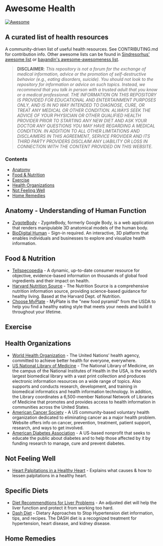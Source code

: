 # Awesome Health

[![Awesome](https://awesome.re/badge.svg)](https://awesome.re)

## A curated list of health resources

A community-driven list of useful health resources. See CONTRIBUTING.md for contribution info. Other awesome lists can be found in [Sindresorhus' awesome list](https://github.com/sindresorhus/awesome) or [bayandin's awesome-awesomeness list](https://github.com/bayandin/awesome-awesomeness).

 > **DISCLAIMER**: *This repository is not a forum for the exchange of medical information, advice or the promotion of self-destructive behavior (e.g., eating disorders, suicide). You should not look to the repository for information or advice on such topics. Instead, we recommend that you talk in person with a trusted adult that you know or a medical professional. THE INFORMATION ON THIS REPOSITORY IS PROVIDED FOR EDUCATIONAL AND ENTERTAINMENT PURPOSES ONLY, AND IS IN NO WAY INTENDED TO DIAGNOSE, CURE, OR TREAT ANY MEDICAL OR OTHER CONDITION. ALWAYS SEEK THE ADVICE OF YOUR PHYSICIAN OR OTHER QUALIFIED HEALTH PROVIDER PRIOR TO STARTING ANY NEW DIET AND ASK YOUR DOCTOR ANY QUESTIONS YOU MAY HAVE REGARDING A MEDICAL CONDITION. IN ADDITION TO ALL OTHER LIMITATIONS AND DISCLAIMERS IN THIS AGREEMENT, SERVICE PROVIDER AND ITS THIRD PARTY PROVIDERS DISCLAIM ANY LIABILITY OR LOSS IN CONNECTION WITH THE CONTENT PROVIDED ON THIS WEBSITE.*

### Contents

- [Anatomy](#anatomy)
- [Food & Nutrition](#food)
- [Exercise](#exercise)
- [Health Organizations](#health-organizations)
- [Not Feeling Well](#not-feeling-well)
- [Home Remedies](#home-remedies)

## Anatomy - Understanding of Human Function

- [ZygoteBody](http://zygotebody.com/) - ZygoteBody, formerly Google Body, is a web application that renders manipulable 3D anatomical models of the human body.
- [BioDigital Human](https://human.biodigital.com/index.html) - Sign-in required. An interactive, 3D platform that enables individuals and businesses to explore and visualize health information.

## Food & Nutrition

- [Tellspecopedia](http://www.tellspecopedia.com/) - A dynamic, up-to-date consumer resource for objective, evidence-based information on thousands of global food ingredients and their impact on health.
- [Harvard Nutrition Source](http://www.hsph.harvard.edu/nutritionsource/) - The Nutrition Source is a comprehensive nutrition information source, providing science-based guidance for healthy living. Based at the Harvard Dept. of Nutrition.
- [Choose MyPlate](http://www.choosemyplate.gov/) - MyPlate is the "new food pyramid" from the USDA to help you find a healthy eating style that meets your needs and build it throughout your lifetime.

## Exercise

## Health Organizations

- [World Health Organization](http://www.who.int/en/) - The United Nations’ health agency, committed to achieve better health for everyone, everywhere.
- [US National Library of Medicine](http://www.nlm.nih.gov/) - The National Library of Medicine, on the campus of the National Institutes of Health in the USA, is the world’s largest biomedical library with a vast print collection and produces electronic information resources on a wide range of topics. Also supports and conducts research, development, and training in biomedical informatics and health information technology. In addition, the Library coordinates a 6,500-member National Network of Libraries of Medicine that promotes and provides access to health information in communities across the United States.
- [American Cancer Society](http://www.cancer.org/) - A US community-based voluntary health organization dedicated to eliminating cancer as a major health problem. Website offers info on cancer, prevention, treatment, patient support, research, and ways to get involved.
- [American Diabetes Association](http://www.diabetes.org/) - A US-based nonprofit that seeks to educate the public about diabetes and to help those affected by it by funding research to manage, cure and prevent diabetes.

## Not Feeling Well

- [Heart Palpitations in a Healthy Heart](http://www.heartmdinstitute.com/126-hmd-root/hmd-articles/494-worried-about-heart-palpitations#!kmt-start=10) - Explains what causes & how to lessen palpitations in a healthy heart.

## Specific Diets

- [Diet Recommendtions for Liver Problems](http://www.nlm.nih.gov/medlineplus/ency/article/002441.htm) - An adjusted diet will help the liver function and protect it from working too hard.
- [Dash Diet](https://www.kidney.org/atoz/content/Dash_Diet) - Dietary Approaches to Stop Hypertension diet information, tips, and recipes. The DASH diet is a recognized treatment for hypertension, heart disease, and kidney disease.

## Home Remedies